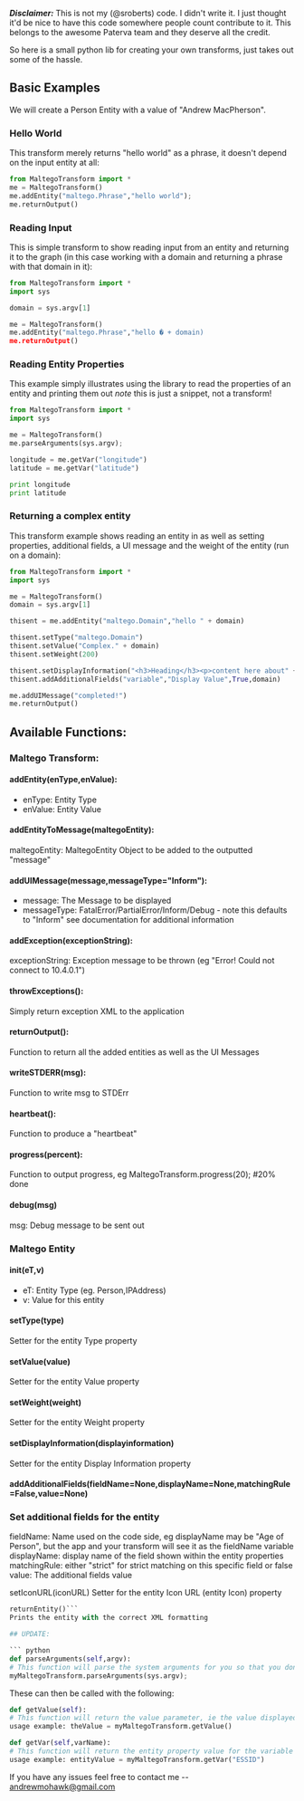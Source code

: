 ___Disclaimer:___ This is not my (@sroberts) code. I didn't write it. I just thought it'd be nice to have this code somewhere people count contribute to it. This belongs to the awesome Paterva team and they deserve all the credit.

So here is a small python lib for creating your own transforms, just takes out some of the hassle.

## Basic Examples

We will create a Person Entity with a value of "Andrew MacPherson".

### Hello World

This transform merely returns "hello world" as a phrase, it doesn't depend on the input entity at all:

``` python
from MaltegoTransform import *
me = MaltegoTransform()
me.addEntity("maltego.Phrase","hello world");
me.returnOutput()
```

### Reading Input

This is simple transform to show reading input from an entity and returning it to the graph (in this case working with a domain and returning a phrase with that domain in it):

``` python
from MaltegoTransform import *
import sys

domain = sys.argv[1]

me = MaltegoTransform()
me.addEntity("maltego.Phrase","hello � + domain)
me.returnOutput()
```

### Reading Entity Properties

This example simply illustrates using the library to read the properties of an entity and printing them out *note* this is just a snippet, not a transform!

``` python
from MaltegoTransform import *
import sys

me = MaltegoTransform()
me.parseArguments(sys.argv);

longitude = me.getVar("longitude")
latitude = me.getVar("latitude")

print longitude
print latitude
```

### Returning a complex entity

This transform example shows reading an entity in as well as setting properties, additional fields, a UI message and the weight of the entity (run on a domain):

``` python
from MaltegoTransform import *
import sys

me = MaltegoTransform()
domain = sys.argv[1]

thisent = me.addEntity("maltego.Domain","hello " + domain)

thisent.setType("maltego.Domain")
thisent.setValue("Complex." + domain)
thisent.setWeight(200)

thisent.setDisplayInformation("<h3>Heading</h3><p>content here about" + domain + "!</p>");
thisent.addAdditionalFields("variable","Display Value",True,domain)

me.addUIMessage("completed!")
me.returnOutput()
```

## Available Functions:

### Maltego Transform:

####  addEntity(enType,enValue):
- enType: Entity Type
- enValue: Entity Value

#### addEntityToMessage(maltegoEntity):
maltegoEntity: MaltegoEntity Object to be added to the outputted "message"

#### addUIMessage(message,messageType="Inform"):
- message: The Message to be displayed
- messageType: FatalError/PartialError/Inform/Debug - note this defaults to "Inform" see documentation for additional information

#### addException(exceptionString):
exceptionString: Exception message to be thrown (eg "Error! Could not connect to 10.4.0.1")

#### throwExceptions():
Simply return exception XML to the application

#### returnOutput():
Function to return all the added entities as well as the UI Messages

#### writeSTDERR(msg):
Function to write msg to STDErr

#### heartbeat():
Function to produce a "heartbeat"

#### progress(percent):
Function to output progress, eg MaltegoTransform.progress(20); #20% done

#### debug(msg)
msg: Debug message to be sent out


### Maltego Entity

#### __init__(eT,v)
- eT: Entity Type (eg. Person,IPAddress)
- v: Value for this entity

#### setType(type)
Setter for the entity Type property

#### setValue(value)
Setter for the entity Value property

#### setWeight(weight)
Setter for the entity Weight property

#### setDisplayInformation(displayinformation)
Setter for the entity Display Information property

#### addAdditionalFields(fieldName=None,displayName=None,matchingRule=False,value=None)

### Set additional fields for the entity
fieldName: Name used on the code side, eg displayName may be "Age of Person", but the app and your transform will see it as the fieldName variable
displayName: display name of the field shown within the entity properties
matchingRule: either "strict" for strict matching on this specific field or false
value: The additional fields value

setIconURL(iconURL)
Setter for the entity Icon URL (entity Icon) property

```python
returnEntity()```
Prints the entity with the correct XML formatting

## UPDATE:

``` python
def parseArguments(self,argv):
# This function will parse the system arguments for you so that you dont have to!
myMaltegoTransform.parseArguments(sys.argv);
```

These can then be called with the following:

``` python
def getValue(self):
# This function will return the value parameter, ie the value displayed on the graph
usage example: theValue = myMaltegoTransform.getValue()

def getVar(self,varName):
# This function will return the entity property value for the variable given in varName
usage example: entityValue = myMaltegoTransform.getVar("ESSID")
```

If you have any issues feel free to contact me -- andrewmohawk@gmail.com
